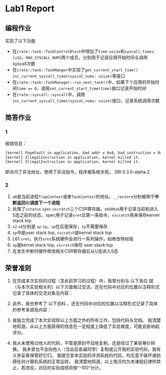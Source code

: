# Lab1 Report
## 编程作业
实现了以下功能
- 在`crate::task::TaskControlBlock`中增加了`time:usize`和`syscall_times: [u32; MAX_SYSCALL_NUM]`两个成员，分别用于记录应用开始时间与调用syscall次数
- 在`crate::task::TaskManger`中实现了`get_current_start_time()` `inc_current_syscall_times(syscal_nums: usize)`等接口
- 在`crate::task::TaskManager::run_next_task()`中，如果下个应用的开始时间`time == 0`，调用`set_current_start_time(time)`接口记录开始时间
- 在`crate::syscall::syscall`中，调用`inc_current_syscall_times(syscal_nums: usize)`接口，记录系统调用次数

## 简答作业
### 1
报错信息：
```bash
[kernel] PageFault in application, bad addr = 0x0, bad instruction = 0x804003a4, kernel killed it.  
[kernel] IllegalInstruction in application, kernel killed it.  
[kernel] IllegalInstruction in application, kernel killed it.
```

即访问了非法地址，使用了非法指令，程序被系统杀死。
SBI 0.3.0-alpha.2

### 2
1. `a0`是当前进程`TrapContext`或者`TaskContext`的地址。`__restore`分别被用于**中断返回**和**调度下一个进程**
2. 处理了`sstatus` `spec` `sscratch`三个CSR寄存器。sstatus用于记录当前和进入S态之前的状态，spec用于记录`sret`后第一条指令，`sscratch`用来保存kernel stack top
3. `x2` `x4`分别是 `sp` `tp`。`sp`在后面保存，`tp`不需要保存
4. `sp`中是user stack top, `sscratch`是kernel stack top
5. L61 `sret`。执行`sret`系统硬件会进行一系列操作，如修改特权级
6. `sp`是kernel stack top, `sscratch`保存 user stack top
7. 在发生中断时硬件修改相关CSR寄存器后从U态进入S态

## 荣誉准则
1. 在完成本次实验的过程（含此前学习的过程）中，我曾分别与 以下各位 就（与本次实验相关的）以下方面做过交流，还在代码中对应的位置以注释形式记录了具体的交流对象及内容：

2. 此外，我也参考了 以下资料 ，还在代码中对应的位置以注释形式记录了具体的参考来源及内容：

3. 我独立完成了本次实验除以上方面之外的所有工作，包括代码与文档。 我清楚地知道，从以上方面获得的信息在一定程度上降低了实验难度，可能会影响起评分。

4. 我从未使用过他人的代码，不管是原封不动地复制，还是经过了某些等价转换。 我未曾也不会向他人（含此后各届同学）复制或公开我的实验代码，我有义务妥善保管好它们。 我提交至本实验的评测系统的代码，均无意于破坏或妨碍任何计算机系统的正常运转。 我清楚地知道，以上情况均为本课程纪律所禁止，若违反，对应的实验成绩将按“-100”分计。